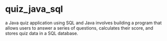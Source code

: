 # quiz_java_sql
a Java quiz application using SQL and Java involves building a program that allows users to answer a series of questions, calculates their score, and stores quiz data in a SQL database. 
